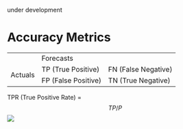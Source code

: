 under development

# Accuracy Metrics 

<table>
 
  <tr>
  <td></td>
    <td colspan="2">Forecasts</td>
  </tr>  
  <td rowspan="2">Actuals</td>
    <td>TP (True Positive)</td>
    <td>FN (False Negative)</td>
  </tr>
  <tr>
    <td>FP (False Positive)</td>
    <td>TN (True Negative)</td>
  </tr>
</table>

TPR (True Positive Rate) = $$TP/P$$
<img src="https://render.githubusercontent.com/render/math?math=e^{i \pi} = -1">
